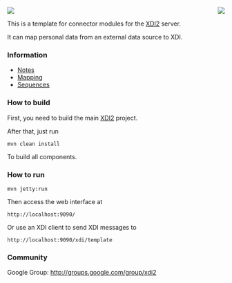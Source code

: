 <a href="http://projectdanube.org/" target="_blank"><img src="http://peacekeeper.github.com/xdi2/images/projectdanube_logo.png" align="right"></a>
<img src="http://peacekeeper.github.com/xdi2/images/logo64.png"><br>

This is a template for connector modules for the [XDI2](http://github.com/peacekeeper/xdi2) server.

It can map personal data from an external data source to XDI. 

### Information

* [Notes](https://github.com/peacekeeper/xdi2-connector-template/wiki/Notes)
* [Mapping](https://github.com/peacekeeper/xdi2-connector-template/wiki/Mapping)
* [Sequences](https://github.com/peacekeeper/xdi2-connector-template/wiki/Sequences)

### How to build

First, you need to build the main [XDI2](http://github.com/peacekeeper/xdi2) project.

After that, just run

    mvn clean install

To build all components.

### How to run

    mvn jetty:run

Then access the web interface at

	http://localhost:9090/

Or use an XDI client to send XDI messages to

    http://localhost:9090/xdi/template

### Community

Google Group: http://groups.google.com/group/xdi2
